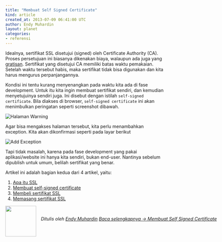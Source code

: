 ```yaml
---
title: "Membuat Self Signed Certificate"
kind: article
created_at: 2013-07-09 06:41:00 UTC
author: Endy Muhardin
layout: planet
categories:
- referensi
---
```

<p>Idealnya, sertifikat SSL disetujui (signed) oleh Certificate Authority (CA).
Proses persetujuan ini biasanya dikenakan biaya, walaupun ada juga yang <a href="http://www.startssl.com/?app=1">gratisan</a>.
Sertifikat yang disetujui CA memiliki batas waktu pemakaian. Setelah waktu tersebut habis, maka sertifikat tidak bisa digunakan dan kita harus mengurus perpanjangannya.</p>

<p>Kondisi ini tentu kurang menyenangkan pada waktu kita ada di fase development. Untuk itu kita ingin membuat sertifikat sendiri, dan kemudian menyetujuinya sendiri juga. Ini disebut dengan istilah <code>self-signed certificate</code>. Bila diakses di browser, <code>self-signed certificate</code> ini akan menimbulkan peringatan seperti screenshot dibawah.</p>

<p><img src="http://software.endy.muhardin.com/images/uploads/2013/07/ssl/01-ssl-warning.png" title="Halaman Warning" ></p>

<p>Agar bisa mengakses halaman tersebut, kita perlu menambahkan exception. Kita akan dikonfirmasi seperti pada layar berikut</p>

<p><img src="http://software.endy.muhardin.com/images/uploads/2013/07/ssl/02-add-exception.png" title="Add Exception" ></p>

<p>Tapi tidak masalah, karena pada fase development yang pakai aplikasi/website ini hanya kita sendiri, bukan end-user. Nantinya sebelum dipublish untuk umum, belilah sertifikat yang benar.</p>

<p>Artikel ini adalah bagian kedua dari 4 artikel, yaitu:</p>

<ol>
<li><a href="http://software.endy.muhardin.com/aplikasi/apa-itu-ssl/">Apa itu SSL</a></li>
<li><a href="http://software.endy.muhardin.com/aplikasi/membuat-self-signed-certificate/">Membuat self-signed certificate</a></li>
<li><a href="http://software.endy.muhardin.com/aplikasi/membeli-sertifikat-ssl/">Membeli sertifikat SSL</a></li>
<li><a href="http://software.endy.muhardin.com/aplikasi/memasang-sertifikat-ssl/">Memasang sertifikat SSL</a></li>
</ol>


<div class="author">
  <img src="http://www.gravatar.com/avatar/31694bbf42349c6b6adfe893bb1e19d8.png" style="width: 96px; height: 96;">
  <span style="position: absolute; padding: 32px 15px;">
    <i>Ditulis oleh <a href="http://about.me/endy.muhardin">Endy Muhardin</a> 
    <a class="more-link" href="http://software.endy.muhardin.com/aplikasi/membuat-self-signed-certificate/">Baca selengkapnya &rarr; Membuat Self Signed Certificate</a></i>
  </span>
</div>
